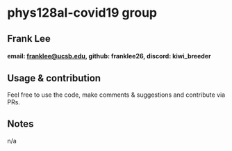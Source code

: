 # phys128al-covid19 group
## Frank Lee
#### email: franklee@ucsb.edu, github: franklee26, discord: kiwi_breeder

## Usage & contribution
Feel free to use the code, make comments & suggestions and contribute via PRs.

## Notes
n/a